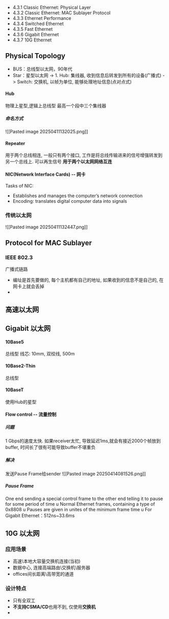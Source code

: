 - 4.3.1 Classic Ethernet: Physical Layer
- 4.3.2 Classic Ethernet: MAC Sublayer Protocol
- 4.3.3 Ethernet Performance
- 4.3.4 Switched Ethernet
- 4.3.5 Fast Ethernet
- 4.3.6 Gigabit Ethernet
- 4.3.7 10G Ethernet
## Physical Topology
- BUS：总线型以太网，90年代
- Star：星型以太网 -> 1. Hub: 集线器, 收到信息后转发到所有的设备(广播式) -> Switch: 交换机, 以帧为单位, 能够处理地址信息(点对点式)
#### Hub
物理上星型,逻辑上总线型
最高一个段中三个集线器
##### 命名方式
![[Pasted image 20250411132025.png]]
#### Repeater
用于两个总线相连, 一般只有两个接口, 工作是将总线传输进来的信号增强转发到另一个总线上. 可以再生信号
**用于两个以太网网络互连**

#### NIC(Network Interface Cards) -- 网卡
Tasks of NIC:
- Establishes and manages the computer’s network connection
- Encoding: translates digital computer data into signals

### 传统以太网
![[Pasted image 20250411132447.png]]
## Protocol for MAC Sublayer
### IEEE 802.3
广播式链路
- 编址是首先要做的, 每个主机都有自己的地址, 如果收到的信息不是自己的, 在网卡上就会丢掉
- 
## 高速以太网
## Gigabit 以太网
#### 10Base5
总线型
线芯: 10mm, 双绞线, 500m

#### 10Base2-Thin
总线型
#### 10BaseT
使用Hub的星型
#### Flow control -- 流量控制
##### 问题
1 Gbps的速度太快. 如果receiver太忙, 导致延迟1ms,就会有接近2000个帧放到buffer, 时间长了很有可能导致buffer不堪重负
##### 解决
发送Pause Frame给sender
![[Pasted image 20250414081526.png]]
##### Pause Frame
One end sending a special control frame to the other end telling
it to pause for some period of time
u Normal Ethernet frames, containing a type of 0x8808
u Pauses are given in unites of the minimum frame time
u For Gigabit Ethernet：512ns~33.6ms


## 10G 以太网
### 应用场景
- 高速\本地大容量交换机连接(当初)
- 数据中心, 连接高端路由\交换机\服务器
- offices间长距离\高带宽的通道
### 设计特点
- 只有全双工
- **不支持CSMA/CD**也用不到, 仅使用**交换机**
- 